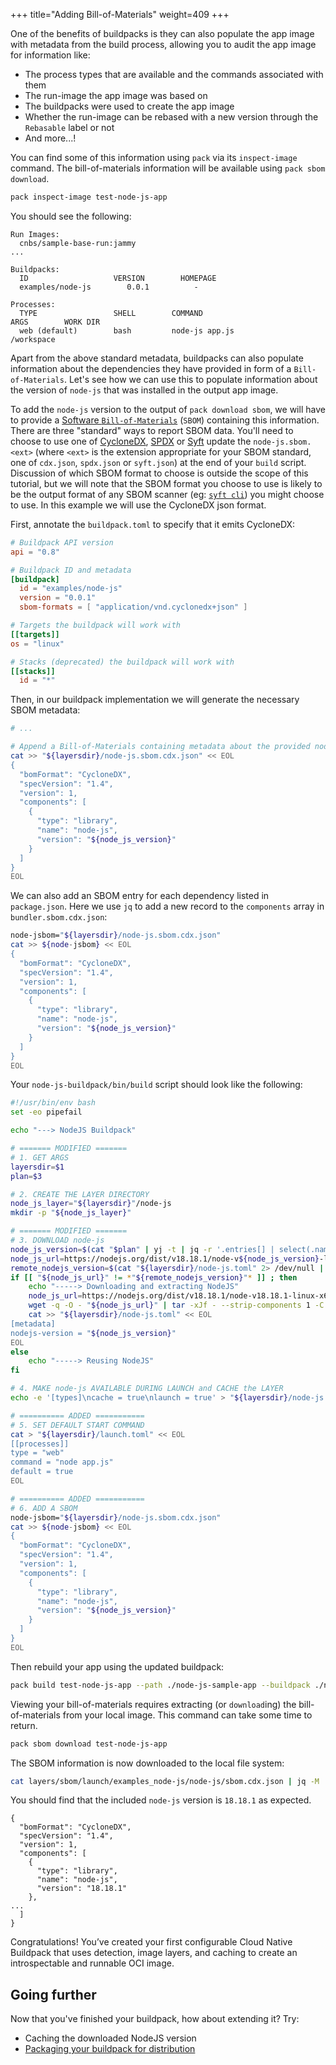 +++
title="Adding Bill-of-Materials"
weight=409
+++

<!-- test:suite=create-buildpack;weight=9 -->

One of the benefits of buildpacks is they can also populate the app image with metadata from the build process, allowing you to audit the app image for information like:

* The process types that are available and the commands associated with them
* The run-image the app image was based on
* The buildpacks were used to create the app image
* Whether the run-image can be rebased with a new version through the `Rebasable` label or not
* And more...!

You can find some of this information using `pack` via its `inspect-image` command.  The bill-of-materials information will be available using `pack sbom download`.

<!-- test:exec -->
```bash
pack inspect-image test-node-js-app
```
<!--+- "{{execute}}"+-->
You should see the following:

<!-- test:assert=contains;ignore-lines=... -->
```text
Run Images:
  cnbs/sample-base-run:jammy
...

Buildpacks:
  ID                   VERSION        HOMEPAGE
  examples/node-js        0.0.1          -

Processes:
  TYPE                 SHELL        COMMAND                           ARGS        WORK DIR
  web (default)        bash         node-js app.js                                   /workspace
```

Apart from the above standard metadata, buildpacks can also populate information about the dependencies they have provided in form of a `Bill-of-Materials`. Let's see how we can use this to populate information about the version of `node-js` that was installed in the output app image.

To add the `node-js` version to the output of `pack download sbom`, we will have to provide a [Software `Bill-of-Materials`](https://en.wikipedia.org/wiki/Software_bill_of_materials) (`SBOM`) containing this information. There are three "standard" ways to report SBOM data.  You'll need to choose to use one of [CycloneDX](https://cyclonedx.org/), [SPDX](https://spdx.dev/) or [Syft](https://github.com/anchore/syft) update the `node-js.sbom.<ext>` (where `<ext>` is the extension appropriate for your SBOM standard, one of `cdx.json`, `spdx.json` or `syft.json`) at the end of your `build` script.  Discussion of which SBOM format to choose is outside the scope of this tutorial, but we will note that the SBOM format you choose to use is likely to be the output format of any SBOM scanner (eg: [`syft cli`](https://github.com/anchore/syft)) you might choose to use.  In this example we will use the CycloneDX json format.

First, annotate the `buildpack.toml` to specify that it emits CycloneDX:

<!-- test:file=node-js-buildpack/buildpack.toml -->
```toml
# Buildpack API version
api = "0.8"

# Buildpack ID and metadata
[buildpack]
  id = "examples/node-js"
  version = "0.0.1"
  sbom-formats = [ "application/vnd.cyclonedx+json" ]

# Targets the buildpack will work with
[[targets]]
os = "linux"

# Stacks (deprecated) the buildpack will work with
[[stacks]]
  id = "*"
```

Then, in our buildpack implementation we will generate the necessary SBOM metadata:

```bash
# ...

# Append a Bill-of-Materials containing metadata about the provided node-js version
cat >> "${layersdir}/node-js.sbom.cdx.json" << EOL
{
  "bomFormat": "CycloneDX",
  "specVersion": "1.4",
  "version": 1,
  "components": [
    {
      "type": "library",
      "name": "node-js",
      "version": "${node_js_version}"
    }
  ]
}
EOL
```

We can also add an SBOM entry for each dependency listed in `package.json`.  Here we use `jq` to add a new record to the `components` array in `bundler.sbom.cdx.json`:

```bash
node-jsbom="${layersdir}/node-js.sbom.cdx.json"
cat >> ${node-jsbom} << EOL
{
  "bomFormat": "CycloneDX",
  "specVersion": "1.4",
  "version": 1,
  "components": [
    {
      "type": "library",
      "name": "node-js",
      "version": "${node_js_version}"
    }
  ]
}
EOL
```

Your `node-js-buildpack/bin/build`<!--+"{{open}}"+--> script should look like the following:

<!-- test:file=node-js-buildpack/bin/build -->
```bash
#!/usr/bin/env bash
set -eo pipefail

echo "---> NodeJS Buildpack"

# ======= MODIFIED =======
# 1. GET ARGS
layersdir=$1
plan=$3

# 2. CREATE THE LAYER DIRECTORY
node_js_layer="${layersdir}"/node-js
mkdir -p "${node_js_layer}"

# ======= MODIFIED =======
# 3. DOWNLOAD node-js
node_js_version=$(cat "$plan" | yj -t | jq -r '.entries[] | select(.name == "node-js") | .metadata.version') || "18.18.1"
node_js_url=https://nodejs.org/dist/v18.18.1/node-v${node_js_version}-linux-x64.tar.xz
remote_nodejs_version=$(cat "${layersdir}/node-js.toml" 2> /dev/null | yj -t | jq -r .metadata.nodejs-version 2>/dev/null || echo 'NOT FOUND')
if [[ "${node_js_url}" != *"${remote_nodejs_version}"* ]] ; then
    echo "-----> Downloading and extracting NodeJS"
    node_js_url=https://nodejs.org/dist/v18.18.1/node-v18.18.1-linux-x64.tar.xz
    wget -q -O - "${node_js_url}" | tar -xJf - --strip-components 1 -C "${node_js_layer}"
    cat >> "${layersdir}/node-js.toml" << EOL
[metadata]
nodejs-version = "${node_js_version}"
EOL
else
    echo "-----> Reusing NodeJS"
fi

# 4. MAKE node-js AVAILABLE DURING LAUNCH and CACHE the LAYER
echo -e '[types]\ncache = true\nlaunch = true' > "${layersdir}/node-js.toml"

# ========== ADDED ===========
# 5. SET DEFAULT START COMMAND
cat > "${layersdir}/launch.toml" << EOL
[[processes]]
type = "web"
command = "node app.js"
default = true
EOL

# ========== ADDED ===========
# 6. ADD A SBOM
node-jsbom="${layersdir}/node-js.sbom.cdx.json"
cat >> ${node-jsbom} << EOL
{
  "bomFormat": "CycloneDX",
  "specVersion": "1.4",
  "version": 1,
  "components": [
    {
      "type": "library",
      "name": "node-js",
      "version": "${node_js_version}"
    }
  ]
}
EOL
```

Then rebuild your app using the updated buildpack:

<!-- test:exec -->
```bash
pack build test-node-js-app --path ./node-js-sample-app --buildpack ./node-js-buildpack
```
<!--+- "{{execute}}"+-->

Viewing your bill-of-materials requires extracting (or `download`ing) the bill-of-materials from your local image.  This command can take some time to return.

<!-- test:exec -->
```bash
pack sbom download test-node-js-app
```
<!--+- "{{execute}}"+-->

The SBOM information is now downloaded to the local file system:

<!-- test:exec -->
```bash
cat layers/sbom/launch/examples_node-js/node-js/sbom.cdx.json | jq -M
```

You should find that the included `node-js` version is `18.18.1` as expected.

<!-- test:assert=contains;ignore-lines=... -->
```text
{
  "bomFormat": "CycloneDX",
  "specVersion": "1.4",
  "version": 1,
  "components": [
    {
      "type": "library",
      "name": "node-js",
      "version": "18.18.1"
    },
...
  ]
}
```

Congratulations! You’ve created your first configurable Cloud Native Buildpack that uses detection, image layers, and caching to create an introspectable and runnable OCI image.

## Going further

Now that you've finished your buildpack, how about extending it? Try:

- Caching the downloaded NodeJS version
- [Packaging your buildpack for distribution][package-a-buildpack]

[package-a-buildpack]: /docs/buildpack-author-guide/package-a-buildpack/
